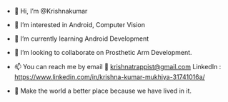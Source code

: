 - 👋 Hi, I’m @Krishnakumar
- 👀 I’m interested in Android, Computer Vision
- 🌱 I’m currently learning Android Development 
- 💞️ I’m looking to collaborate on  Prosthetic Arm Development.
- 📫 You can reach me by 
                          email 📧 krishnatrappist@gmail.com
                          LinkedIn : https://www.linkedin.com/in/krishna-kumar-mukhiya-31741016a/
                          
                          
- 🌱 Make the world a better place
          because we have lived in it.
<!---
Krishnakumar59/Krishnakumar59 is a ✨ special ✨ repository because its `README.md` (this file) appears on your GitHub profile.
You can click the Preview link to take a look at your changes.
--->
